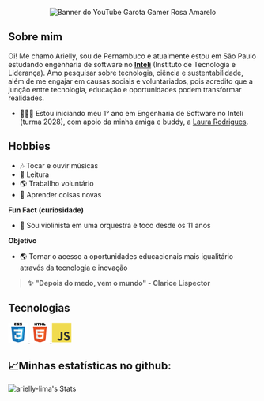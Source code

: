 <p align="center">
  <img src="https://github.com/user-attachments/assets/4cb90311-ec9d-4049-876e-72c65c49cca9" alt="Banner do YouTube Garota Gamer Rosa Amarelo" width="600" height="300" />
</p>


## **Sobre mim**
Oi! Me chamo Arielly, sou de Pernambuco e atualmente estou em São Paulo estudando engenharia de software no <a href="https://www.inteli.edu.br/" target="_blank"><strong>Inteli</strong></a> (Instituto de Tecnologia e Liderança). Amo pesquisar sobre tecnologia, ciência e sustentabilidade, além de me engajar em causas sociais e voluntariados, pois acredito que a junção entre tecnologia, educação e oportunidades podem transformar realidades.

- 👩🏽‍💻 Estou iniciando meu 1° ano em Engenharia de Software no Inteli (turma 2028), com apoio da minha amiga e buddy, a <a href="https://github.com/LauraRodrigues31" target="_blank">Laura Rodrigues</a>.
  


## **Hobbies**
- 🎶 Tocar e ouvir músicas
- 📖 Leitura
- 🌎 Traballho voluntário
- 🧠 Aprender coisas novas

**Fun Fact (curiosidade)**
- 🎻 Sou violinista em uma orquestra e toco desde os 11 anos

 **Objetivo**
- 🌎 Tornar o acesso a oportunidades educacionais mais igualitário através da tecnologia e inovação
  
<blockquote>
   <strong> ✨ "Depois do medo, vem o mundo" - Clarice Lispector</strong> 
</blockquote>

</p>

## **Tecnologias**
<p align="left"> <a href="https://www.w3schools.com/css/" target="_blank" rel="noreferrer"> <img src="https://raw.githubusercontent.com/devicons/devicon/master/icons/css3/css3-original-wordmark.svg" alt="css3" width="40" height="40"/> </a> <a href="https://www.w3.org/html/" target="_blank" rel="noreferrer"> <img src="https://raw.githubusercontent.com/devicons/devicon/master/icons/html5/html5-original-wordmark.svg" alt="html5" width="40" height="40"/> </a> <a href="https://developer.mozilla.org/en-US/docs/Web/JavaScript" target="_blank" rel="noreferrer"> <img src="https://raw.githubusercontent.com/devicons/devicon/master/icons/javascript/javascript-original.svg" alt="javascript" width="40" height="40"/> </a> </p>

## **📈Minhas estatísticas no github:**
![arielly-lima's Stats](https://github-readme-stats.vercel.app/api?username=arielly-lima&theme=radical&show_icons=true&hide_border=true&count_private=true)


